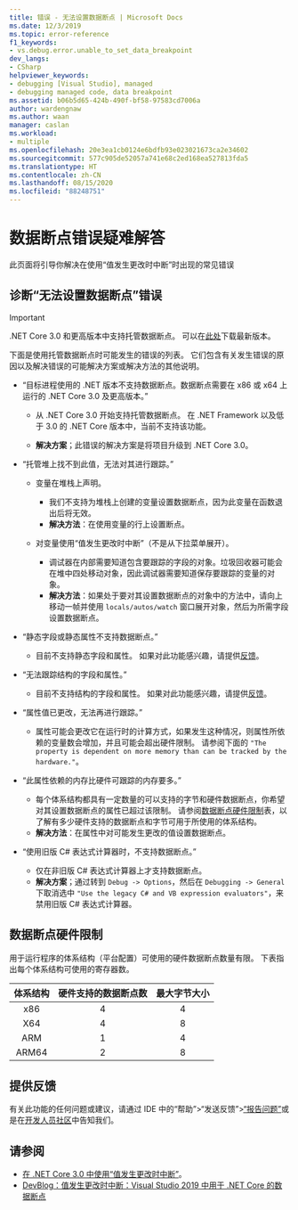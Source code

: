 ```yaml
---
title: 错误 - 无法设置数据断点 | Microsoft Docs
ms.date: 12/3/2019
ms.topic: error-reference
f1_keywords:
- vs.debug.error.unable_to_set_data_breakpoint
dev_langs:
- CSharp
helpviewer_keywords:
- debugging [Visual Studio], managed
- debugging managed code, data breakpoint
ms.assetid: b06b5d65-424b-490f-bf58-97583cd7006a
author: wardengnaw
ms.author: waan
manager: caslan
ms.workload:
- multiple
ms.openlocfilehash: 20e3ea1cb0124e6bdfb93e023021673ca2e34602
ms.sourcegitcommit: 577c905de52057a741e68c2ed168ea527813fda5
ms.translationtype: HT
ms.contentlocale: zh-CN
ms.lasthandoff: 08/15/2020
ms.locfileid: "88248751"
---
```

# <a name="troubleshooting-data-breakpoint-errors"></a>数据断点错误疑难解答
此页面将引导你解决在使用“值发生更改时中断”时出现的常见错误

## <a name="diagnosing-unable-to-set-data-breakpoint-errors"></a>诊断“无法设置数据断点”错误
> [!IMPORTANT]
> .NET Core 3.0 和更高版本中支持托管数据断点。 可以在[此处](https://dotnet.microsoft.com/download)下载最新版本。

下面是使用托管数据断点时可能发生的错误的列表。 它们包含有关发生错误的原因以及解决错误的可能解决方案或解决方法的其他说明。

- “目标进程使用的 .NET 版本不支持数据断点。数据断点需要在 x86 或 x64 上运行的 .NET Core 3.0 及更高版本。”

  - 从 .NET Core 3.0 开始支持托管数据断点。 在 .NET Framework 以及低于 3.0 的 .NET Core 版本中，当前不支持该功能。 
    
  - **解决方案**；此错误的解决方案是将项目升级到 .NET Core 3.0。

- “托管堆上找不到此值，无法对其进行跟踪。”
  - 变量在堆栈上声明。
    - 我们不支持为堆栈上创建的变量设置数据断点，因为此变量在函数退出后将无效。
    - **解决方法**：在使用变量的行上设置断点。

  - 对变量使用“值发生更改时中断”（不是从下拉菜单展开）。
    - 调试器在内部需要知道包含要跟踪的字段的对象。垃圾回收器可能会在堆中四处移动对象，因此调试器需要知道保存要跟踪的变量的对象。 
    - **解决方法**：如果处于要对其设置数据断点的对象中的方法中，请向上移动一帧并使用 `locals/autos/watch` 窗口展开对象，然后为所需字段设置数据断点。

- “静态字段或静态属性不支持数据断点。”
    
  - 目前不支持静态字段和属性。 如果对此功能感兴趣，请提供[反馈](#provide-feedback)。

- “无法跟踪结构的字段和属性。”

  - 目前不支持结构的字段和属性。 如果对此功能感兴趣，请提供[反馈](#provide-feedback)。

- “属性值已更改，无法再进行跟踪。”

  - 属性可能会更改它在运行时的计算方式，如果发生这种情况，则属性所依赖的变量数会增加，并且可能会超出硬件限制。 请参阅下面的 `"The property is dependent on more memory than can be tracked by the hardware."`。

- “此属性依赖的内存比硬件可跟踪的内存要多。”
    
  - 每个体系结构都具有一定数量的可以支持的字节和硬件数据断点，你希望对其设置数据断点的属性已超过该限制。 请参阅[数据断点硬件限制](#data-breakpoint-hardware-limitations)表，以了解有多少硬件支持的数据断点和字节可用于所使用的体系结构。 
  - **解决方法**：在属性中对可能发生更改的值设置数据断点。

- “使用旧版 C# 表达式计算器时，不支持数据断点。”

  - 仅在非旧版 C# 表达式计算器上才支持数据断点。 
  - **解决方案**；通过转到 `Debug -> Options`，然后在 `Debugging -> General` 下取消选中 `"Use the legacy C# and VB expression evaluators"`，来禁用旧版 C# 表达式计算器。

## <a name="data-breakpoint-hardware-limitations"></a>数据断点硬件限制

用于运行程序的体系结构（平台配置）可使用的硬件数据断点数量有限。 下表指出每个体系结构可使用的寄存器数。

| 体系结构 | 硬件支持的数据断点数 | 最大字节大小|
| :-------------: |:-------------:| :-------------:|
| x86 | 4 | 4 |
| X64 | 4 | 8 |
| ARM | 1 | 4 |
| ARM64 | 2 | 8 |

## <a name="provide-feedback"></a>提供反馈

有关此功能的任何问题或建议，请通过 IDE 中的“帮助”>“发送反馈”>[“报告问题”](../ide/how-to-report-a-problem-with-visual-studio.md)或是在[开发人员社区](https://developercommunity.visualstudio.com/)中告知我们。

## <a name="see-also"></a>请参阅

- [在 .NET Core 3.0 中使用“值发生更改时中断”](using-breakpoints.md#BKMK_set_a_data_breakpoint_native_cplusplus)。
- [DevBlog：值发生更改时中断：Visual Studio 2019 中用于 .NET Core 的数据断点](https://devblogs.microsoft.com/visualstudio/break-when-value-changes-data-breakpoints-for-net-core-in-visual-studio-2019/)
